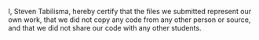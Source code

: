 I, Steven Tabilisma, hereby certify that the files we submitted represent our own work, that we did not copy any code from any other person or source, and that we did not share our code with any other students.
